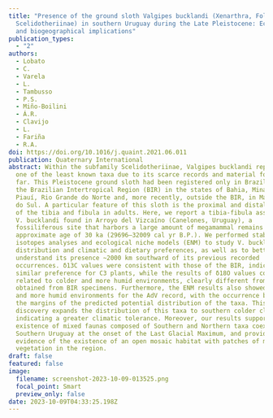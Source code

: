 ```yaml
---
title: "Presence of the ground sloth Valgipes bucklandi (Xenarthra, Folivora,
  Scelidotheriinae) in southern Uruguay during the Late Pleistocene: Ecological
  and biogeographical implications"
publication_types:
  - "2"
authors:
  - Lobato
  - C.
  - Varela
  - L.
  - Tambusso
  - P.S.
  - Miño-Boilini
  - Á.R.
  - Clavijo
  - L.
  - Fariña
  - R.A.
doi: https://doi.org/10.1016/j.quaint.2021.06.011
publication: Quaternary International
abstract: Within the subfamily Scelidotheriinae, Valgipes bucklandi represents
  one of the least known taxa due to its scarce records and material found so
  far. This Pleistocene ground sloth had been registered only in Brazil, within
  the Brazilian Intertropical Region (BIR) in the states of Bahia, Minas Gerais,
  Piauí, Rio Grande do Norte and, more recently, outside the BIR, in Mato Grosso
  do Sul. A particular feature of this sloth is the proximal and distal fusion
  of the tibia and fibula in adults. Here, we report a tibia-fibula assigned to
  V. bucklandi found in Arroyo del Vizcaíno (Canelones, Uruguay), a
  fossiliferous site that harbors a large amount of megamammal remains at an
  approximate age of 30 ka (29696–32009 cal yr B.P.). We performed stable
  isotopes analyses and ecological niche models (ENM) to study V. bucklandi
  distribution and climatic and dietary preferences, as well as to better
  understand its presence ~2000 km southward of its previous recorded
  occurrences. δ13C values were consistent with those of the BIR, indicating a
  similar preference for C3 plants, while the results of δ18O values could be
  related to colder and more humid environments, clearly different from those
  obtained from BIR specimens. Furthermore, the ENM results also showed colder
  and more humid environments for the AdV record, with the occurrence being in
  the margins of the predicted potential distribution of the taxa. This
  discovery expands the distribution of this taxa to southern colder climates,
  indicating a greater climatic tolerance. Moreover, our results support the
  existence of mixed faunas composed of Southern and Northern taxa coexisting in
  Southern Uruguay at the onset of the Last Glacial Maximum, and provide
  evidence of the existence of an open mosaic habitat with patches of mixed
  vegetation in the region.
draft: false
featured: false
image:
  filename: screenshot-2023-10-09-013525.png
  focal_point: Smart
  preview_only: false
date: 2023-10-09T04:33:25.198Z
---
```

